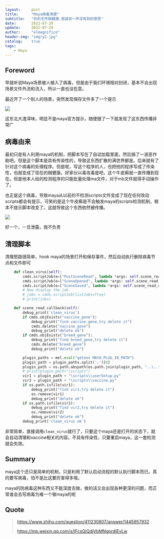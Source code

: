 ```yaml
---
layout:     post
title:      "Maya病毒清理"
subtitle:   "你的文件贼健康,我就说一声没有别的意思"
date:       2022-07-29
update:     2022-07-29
author:     "elmagnifico"
header-img: "img/y2.jpg"
catalog:    true
tags:
    - Maya
---
```


## Foreword

早就听说Maya场景被人植入了病毒，但是由于我们环境相对封闭，基本不会出现场景文件外流和流入，所以一直也没在意。

最近开了一个别人的场景，突然发现保存文件多了一个提示

![](https://img.elmagnifico.tech/static/upload/elmagnifico/202207291057106.png)

这东北大渣滓味，明显不是maya官方提示，随便搜了一下就发现了这东西传播非常广



## 病毒由来

最初只是有人利用maya的机制，把脚本写在了自动加载里面，然后搞了一波恶作剧吧。但是这个脚本是具有传染性的，导致这东西扩散的满世界都是。后来就有了针对这个病毒的处理程序。但是呢，写这个程序的人，也把他的程序写成了传染性，也就变成了现在的贼健康。好家伙以毒攻毒是吧，这个牛皮癣就一直传播到现在。但是他本人给的检测程序的只能批量处理ma文件，对于mb文件就得手动操作了。

也正是这个病毒，导致maya从以前的不检测scripts文件变成了现在任何改动scripts都会有提示，可笑的是这个牛皮癣是不会触发maya的scripts检测机制，根本不提示脚本改变了。这就导致这个东西依然被传播。

![](https://img.elmagnifico.tech/static/upload/elmagnifico/202207291427028.png)

好一个，一旦泄露，我不负责



## 清理脚本

清理思路很简单，hook maya的场景打开和保存事件，然后自动执行删除病毒节点和文件即可

```python
    def clean_virus(self):
        cmds.scriptJob(e=["PostSceneRead", lambda *args: self.scene_read_callback()])
        cmds.scriptJob(e=["SceneOpened", lambda *args: self.scene_read_callback()])
        cmds.scriptJob(e=["SceneSaved", lambda *args: self.scene_read_callback()])
        # Now display the job
        # jobs = cmds.scriptJob(listJobs=True)
        # print(jobs)

    def scene_read_callback(self):
        debug_print('clean_virus')
        if cmds.objExists("vaccine_gene"):
            debug_print("find vaccine_gene,try delete it")
            cmds.delete("vaccine_gene")
            debug_print("delete ok")
        if cmds.objExists("breed_gene"):
            debug_print("find breed_gene,try delete it")
            cmds.delete("breed_gene")
            debug_print("delete ok")

        plugin_paths = mel.eval("getenv MAYA_PLUG_IN_PATH")
        plugin_path = plugin_paths.split(';')[0]
        plugin_path = os.path.abspath(os.path.join(plugin_path, "..\.."))
        # print(plugin_path+"\scripts")
        vir1 = plugin_path + "\scripts\\userSetup.py"
        vir2 = plugin_path + "\scripts\\vaccine.py"
        if os.path.isfile(vir1):
            debug_print("find vir1,try delete it")
            os.remove(vir1)
            debug_print("delete ok")
        if os.path.isfile(vir2):
            debug_print("find vir2,try delete it")
            os.remove(vir2)
            debug_print("delete ok")
        debug_print('clean_virus ok')
```

非常简单，直接调用`clean_virus`就行了，只要这个maya还是打开的状态下，就会自动清理和vaccine相关的内容。不具有传染性，只要重启maya，这一套检测就会失效。



## Summary

maya这个还只是简单的机制，只是利用了默认启动流程的默认执行脚本而已。真的要写病毒，怕不是比这要厉害得多哦。

maya的防病毒这种东西又不能深度去做，做的话又会出现各种更深的问题，而正常谁会去写病毒为难一个做maya的呢



## Quote

> https://www.zhihu.com/question/411230807/answer/1445957932
>
> https://mp.weixin.qq.com/s/lFcsQjQdjVbMNgprdIEvLw

